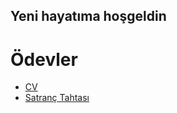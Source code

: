 ## Yeni hayatıma hoşgeldin ##

# Ödevler
   <ul>
	<li><a href="CV.html">CV
	<li><a href="Satranc.html">Satranç Tahtası
